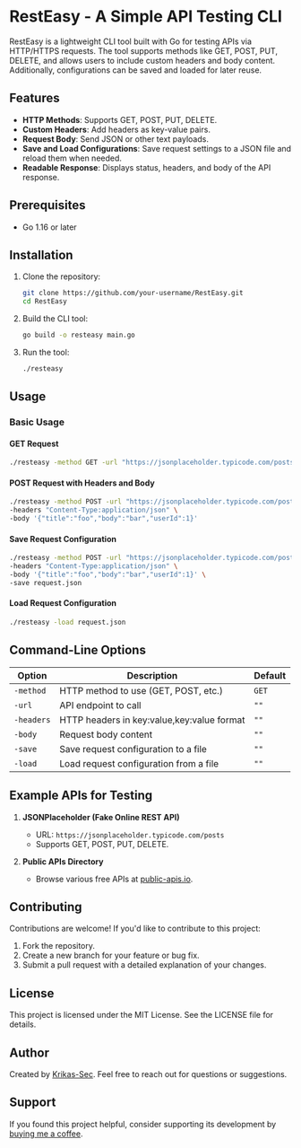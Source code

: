 # RestEasy - A Simple API Testing CLI

RestEasy is a lightweight CLI tool built with Go for testing APIs via HTTP/HTTPS requests. The tool supports methods like GET, POST, PUT, DELETE, and allows users to include custom headers and body content. Additionally, configurations can be saved and loaded for later reuse.

## Features

- **HTTP Methods**: Supports GET, POST, PUT, DELETE.
- **Custom Headers**: Add headers as key-value pairs.
- **Request Body**: Send JSON or other text payloads.
- **Save and Load Configurations**: Save request settings to a JSON file and reload them when needed.
- **Readable Response**: Displays status, headers, and body of the API response.

## Prerequisites

- Go 1.16 or later

## Installation

1. Clone the repository:
   ```bash
   git clone https://github.com/your-username/RestEasy.git
   cd RestEasy
   ```
2. Build the CLI tool:
   ```bash
   go build -o resteasy main.go
   ```
3. Run the tool:
   ```bash
   ./resteasy
   ```

## Usage

### Basic Usage

#### GET Request
```bash
./resteasy -method GET -url "https://jsonplaceholder.typicode.com/posts/1"
```

#### POST Request with Headers and Body
```bash
./resteasy -method POST -url "https://jsonplaceholder.typicode.com/posts" \
-headers "Content-Type:application/json" \
-body '{"title":"foo","body":"bar","userId":1}'
```

#### Save Request Configuration
```bash
./resteasy -method POST -url "https://jsonplaceholder.typicode.com/posts" \
-headers "Content-Type:application/json" \
-body '{"title":"foo","body":"bar","userId":1}' \
-save request.json
```

#### Load Request Configuration
```bash
./resteasy -load request.json
```

## Command-Line Options

| Option       | Description                              | Default   |
|--------------|------------------------------------------|-----------|
| `-method`    | HTTP method to use (GET, POST, etc.)     | `GET`     |
| `-url`       | API endpoint to call                    | `""`      |
| `-headers`   | HTTP headers in key:value,key:value format | `""`      |
| `-body`      | Request body content                    | `""`      |
| `-save`      | Save request configuration to a file    | `""`      |
| `-load`      | Load request configuration from a file  | `""`      |

## Example APIs for Testing

1. **JSONPlaceholder (Fake Online REST API)**
   - URL: `https://jsonplaceholder.typicode.com/posts`
   - Supports GET, POST, PUT, DELETE.

2. **Public APIs Directory**
   - Browse various free APIs at [public-apis.io](https://public-apis.io).

## Contributing

Contributions are welcome! If you'd like to contribute to this project:

1. Fork the repository.
2. Create a new branch for your feature or bug fix.
3. Submit a pull request with a detailed explanation of your changes.

## License

This project is licensed under the MIT License. See the LICENSE file for details.

## Author

Created by [Krikas-Sec](https://Krikas-Sec.github.io). Feel free to reach out for questions or suggestions.

## Support

If you found this project helpful, consider supporting its development by [buying me a coffee](https://buymeacoffee.com/Tempcoder).
